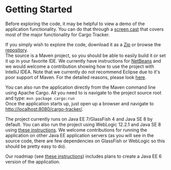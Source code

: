 # Getting Started

Before exploring the code, it may be helpful to view a demo of the application functionality. You can do that through a [screen cast](http://git.delabassee.com/ct/demo.html) that covers most of the major functionality for Cargo Tracker.

If you simply wish to explore the code, download it as a [Zip](https://cargotracker.java.net/#resources) or browse the [repository](https://github.com/J3E/cargo-tracker).  
The source is a Maven project, so you should be able to easily build it or set it up in your favorite IDE. We currently have instructions for [NetBeans](http://git.delabassee.com/ct/NetBeansHowTo.html) and we would welcome a contribution showing how to use the project with IntelliJ IDEA. Note that we currently do not recommend Eclipse due to it's poor support of Maven. For the detailed reasons, please look [here](https://java.net/jira/browse/CARGOTRACKER-76).

You can also run the application directly from the Maven command line using Apache Cargo. All you need to is navigate to the project source root and type: `mvn package cargo:run`  
Once the application starts up, just open up a browser and navigate to [http://localhost:8080/cargo-tracker/](http://localhost:8080/cargo-tracker/).

The project currently runs on Java EE 7/GlassFish 4 and Java SE 8 by default. You can also run the project using WebLogic 12.2.1 and Java SE 8 using [these instructions](http://git.delabassee.com/ct/WlsHowTo.html). We welcome contributions for running the application on other Java EE application servers \(as you will see in the source code, there are few dependencies on GlassFish or WebLogic so this should be pretty easy to do\).

Our roadmap \(see [these instructions](http://java.net/jira/browse/CARGOTRACKER)\) includes plans to create a Java EE 6 version of the application.


